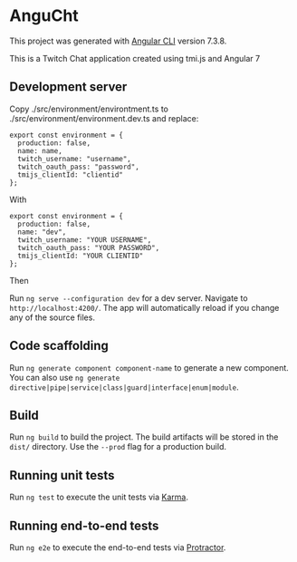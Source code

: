 # AnguCht

This project was generated with [Angular CLI](https://github.com/angular/angular-cli) version 7.3.8.

This is a Twitch Chat application created using tmi.js and Angular 7

## Development server

Copy ./src/environment/environtment.ts to ./src/environment/environment.dev.ts and replace:

```
export const environment = {
  production: false,
  name: name,
  twitch_username: "username",
  twitch_oauth_pass: "password",
  tmijs_clientId: "clientid"
};
```

With

```
export const environment = {
  production: false,
  name: "dev",
  twitch_username: "YOUR USERNAME",
  twitch_oauth_pass: "YOUR PASSWORD",
  tmijs_clientId: "YOUR CLIENTID"
};
```

Then

Run `ng serve --configuration dev` for a dev server. Navigate to `http://localhost:4200/`. The app will automatically reload if you change any of the source files.

## Code scaffolding

Run `ng generate component component-name` to generate a new component. You can also use `ng generate directive|pipe|service|class|guard|interface|enum|module`.

## Build

Run `ng build` to build the project. The build artifacts will be stored in the `dist/` directory. Use the `--prod` flag for a production build.

## Running unit tests

Run `ng test` to execute the unit tests via [Karma](https://karma-runner.github.io).

## Running end-to-end tests

Run `ng e2e` to execute the end-to-end tests via [Protractor](http://www.protractortest.org/).

<!--
## Further help

To get more help on the Angular CLI use `ng help` or go check out the [Angular CLI README](https://github.com/angular/angular-cli/blob/master/README.md). -->

